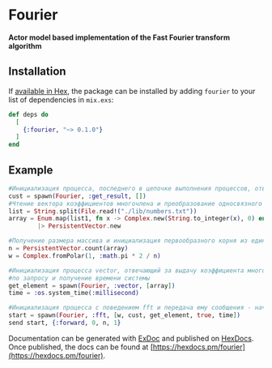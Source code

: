 # Fourier

**Actor model based implementation of the Fast Fourier transform algorithm**

## Installation

If [available in Hex](https://hex.pm/docs/publish), the package can be installed
by adding `fourier` to your list of dependencies in `mix.exs`:

```elixir
def deps do
  [
    {:fourier, "~> 0.1.0"}
  ]
end
```

## Example
```elixir
#Инициализация процесса, последнего в цепочке выполнения процессов, ответственного за выдачу результатов
cust = spawn(Fourier, :get_result, [])
#Чтение вектора коэффициентов многочлена и преобразование односвязного списка в массив
list = String.split(File.read!("./lib/numbers.txt"))
array = Enum.map(list1, fn x -> Complex.new(String.to_integer(x), 0) end)
        |> PersistentVector.new

#Получение размера массива и инициализация первообразного корня из единицы
n = PersistentVector.count(array)
w = Complex.fromPolar(1, :math.pi * 2 / n)

#Инициализация процесса vector, отвечающий за выдачу коэффициента многочлена
#по запросу и получение времени системы
get_element = spawn(Fourier, :vector, [array])
time = :os.system_time(:millisecond)

#Инициализация процесса с поведением fft и передача ему сообщения - начало вычислений
start = spawn(Fourier, :fft, [w, cust, get_element, true, time])
send start, {:forward, 0, n, 1}
```



Documentation can be generated with [ExDoc](https://github.com/elixir-lang/ex_doc)
and published on [HexDocs](https://hexdocs.pm). Once published, the docs can
be found at [https://hexdocs.pm/fourier](https://hexdocs.pm/fourier).

